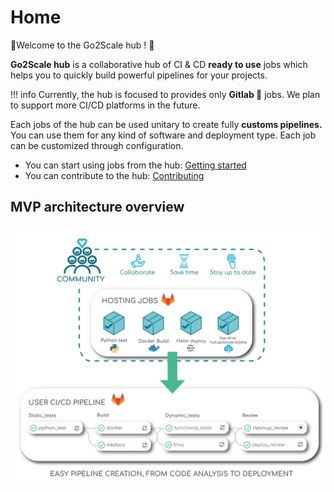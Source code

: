 # Home

🎉Welcome to the Go2Scale hub ! 🎉

**Go2Scale hub** is a collaborative hub of CI & CD
**ready to use** jobs which helps you to quickly build powerful pipelines for your
projects.

!!! info
    Currently, the hub is focused to provides only **Gitlab 🦊** jobs. We plan
    to support more CI/CD platforms in the future.

Each jobs of the hub can be used unitary to create fully **customs pipelines.**
You can use them for any kind of software and deployment type. Each job can be
customized through configuration.

* You can start using jobs from the hub: [Getting started](getting-started/)
* You can contribute to the hub: [Contributing](contributing/)

## MVP architecture overview

![MVP architecture overview](images/g2shub_mvp.png)
